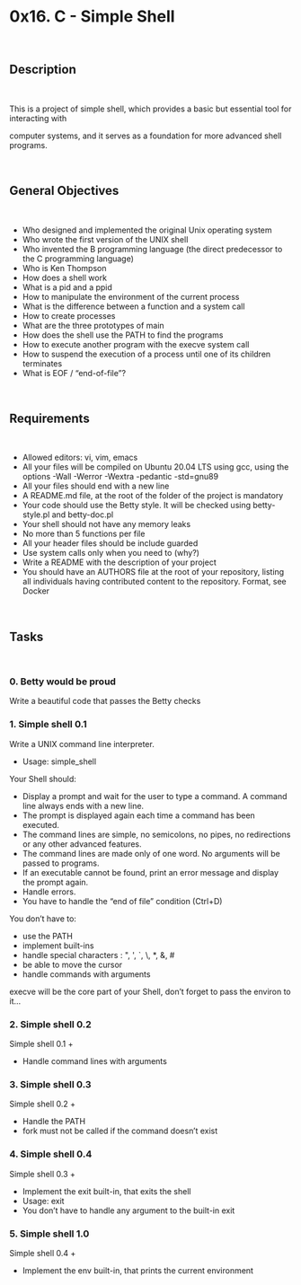 <h1>0x16. C - Simple Shell</h1>
<br>
<h2>Description</h2><br>
<p>This is a project of simple shell, which provides a basic but essential tool for interacting with</p>
<p>computer systems, and it serves as a foundation for more advanced shell programs.</p><br>
<h2>General Objectives</h2><br>
<ul>
<li>Who designed and implemented the original Unix operating system</li>
<li>Who wrote the first version of the UNIX shell</li>
<li>Who invented the B programming language (the direct predecessor to the C programming language)</li>
<li>Who is Ken Thompson</li>
<li>How does a shell work</li>
<li>What is a pid and a ppid</li>
<li>How to manipulate the environment of the current process</li>
<li>What is the difference between a function and a system call</li>
<li>How to create processes</li>
<li>What are the three prototypes of main</li>
<li>How does the shell use the PATH to find the programs</li>
<li>How to execute another program with the execve system call</li>
<li>How to suspend the execution of a process until one of its children terminates</li>
<li>What is EOF / “end-of-file”?</li>
</ul><br>
<h2>Requirements</h2><br>
<ul>
<li>Allowed editors: vi, vim, emacs</li>
<li>All your files will be compiled on Ubuntu 20.04 LTS using gcc, using the options -Wall -Werror -Wextra -pedantic -std=gnu89</li>
<li>All your files should end with a new line</li>
<li>A README.md file, at the root of the folder of the project is mandatory</li>
<li>Your code should use the Betty style. It will be checked using betty-style.pl and betty-doc.pl</li>
<li>Your shell should not have any memory leaks</li>
<li>No more than 5 functions per file</li>
<li>All your header files should be include guarded</li>
<li>Use system calls only when you need to (why?)</li>
<li>Write a README with the description of your project</li>
<li>You should have an AUTHORS file at the root of your repository, listing all individuals having contributed content to the repository. Format, see Docker</li>
</ul><br>
<h2>Tasks</h2>
<br>
<h3>0. Betty would be proud</h3>
<p>Write a beautiful code that passes the Betty checks</p>
<h3>1. Simple shell 0.1</h3>
<p>Write a UNIX command line interpreter.</p>
<ul>
<li>Usage: simple_shell</li>
</ul>
<p>Your Shell should:</p>
<ul>
<li>Display a prompt and wait for the user to type a command. A command line always ends with a new line.</li>
<li>The prompt is displayed again each time a command has been executed.</li>
<li>The command lines are simple, no semicolons, no pipes, no redirections or any other advanced features.</li>
<li>The command lines are made only of one word. No arguments will be passed to programs.</li>
<li>If an executable cannot be found, print an error message and display the prompt again.</li>
<li>Handle errors.</li>
<li>You have to handle the “end of file” condition (Ctrl+D)</li>
</ul>
<p>You don’t have to:</p>
<ul>
<li>use the PATH</li>
<li>implement built-ins</li>
<li>handle special characters : ", ', `, \, *, &, #</li>
<li>be able to move the cursor</li>
<li>handle commands with arguments</li>
</ul>
<p>execve will be the core part of your Shell, don’t forget to pass the environ to it…</p>
<h3>2. Simple shell 0.2</h3>
<p>Simple shell 0.1 +</p>
<ul>
<li>Handle command lines with arguments</li>
</ul>
<h3>3. Simple shell 0.3 </h3>
<p>Simple shell 0.2 +</p>
<ul>
<li>Handle the PATH</li>
<li>fork must not be called if the command doesn’t exist</li>
</ul>
<h3>4. Simple shell 0.4</h3>
<p>Simple shell 0.3 +</p>
<ul>
<li>Implement the exit built-in, that exits the shell</li>
<li>Usage: exit</li>
<li>You don’t have to handle any argument to the built-in exit</li>
</ul>
<h3>5. Simple shell 1.0</h3>
<p>Simple shell 0.4 +</p>
<ul>
<li>Implement the env built-in, that prints the current environment</li>
</ul>